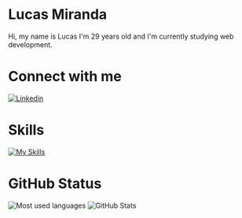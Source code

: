 # Lucas Miranda
Hi, my name is Lucas I'm 29 years old and I'm currently studying web development. 

# Connect with me
[![Linkedin](https://skillicons.dev/icons?i=linkedin)](https://www.linkedin.com/in/lucas-miranda-97a232269)

# Skills
[![My Skills](https://skillicons.dev/icons?i=html,css,js,ts,nodejs,express,react,sass,mongodb,postgres,git,github)](https://skillicons.dev)

# GitHub Status
![Most used languages](https://github-readme-stats-sigma-five.vercel.app/api/top-langs/?username=LucasMChagas&theme=transparent&bg_color=000&border_color=30A3DC&show_icons=true&icon_color=30A3DC&title_color=E94D5F&text_color=FFF)
![GitHub Stats](https://github-readme-stats-sigma-five.vercel.app/api?username=LucasMChagas&theme=transparent&bg_color=000&border_color=30A3DC&show_icons=true&icon_color=30A3DC&title_color=E94D5F&text_color=FFF)

